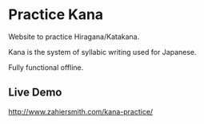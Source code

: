 # Practice Kana

Website to practice Hiragana/Katakana. 

Kana is the system of syllabic writing used for Japanese.

Fully functional offline.

## Live Demo
http://www.zahiersmith.com/kana-practice/
